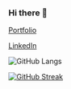 ### Hi there 👋

[Portfolio](https://jddev.vercel.app/)

[LinkedIn](https://www.linkedin.com/in/jd-engelbrecht-b96267232/)


![GitHub Langs](https://github-readme-stats.vercel.app/api/top-langs/?username=afrotter&layout=compact&theme=dark)

[![GitHub Streak](https://streak-stats.demolab.com?user=afrotter&theme=prussian&hide_border=true)](https://git.io/streak-stats)

<!--

[![Anurag's GitHub stats](https://github-readme-stats.vercel.app/api?username=afrotter)](https://github.com/anuraghazra/github-readme-stats)



**afrotter/afrotter** is a ✨ _special_ ✨ repository because its `README.md` (this file) appears on your GitHub profile.

Here are some ideas to get you started:

- 🔭 I’m currently working on ...
- 🌱 I’m currently learning ...
- 👯 I’m looking to collaborate on ...
- 🤔 I’m looking for help with ...
- 💬 Ask me about ...
- 📫 How to reach me: ...
- 😄 Pronouns: ...
- ⚡ Fun fact: ...
-->
